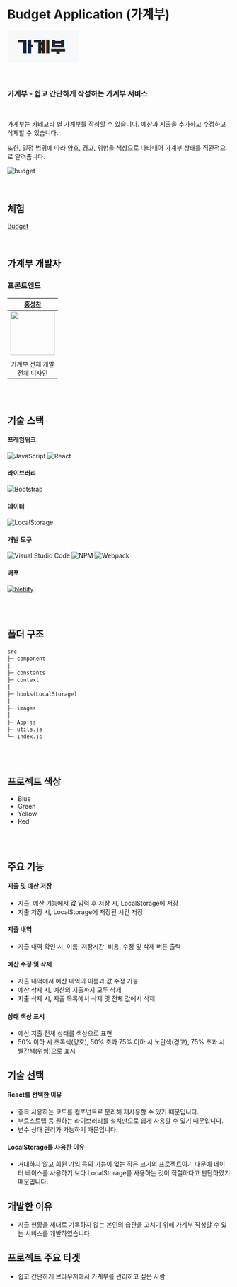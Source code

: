# Budget Application (가계부)

![banner](https://github.com/Hschan2/ToyProject/blob/master/budget-app/public/banner.PNG?raw=true)

<br/>

### **가계부** - 쉽고 간단하게 작성하는 가계부 서비스

<br/>

가계부는 카테고리 별 가계부를 작성할 수 있습니다. 예산과 지출을 추가하고 수정하고 삭제할 수 있습니다.   

또한, 일정 범위에 따라 양호, 경고, 위험을 색상으로 나타내어 가계부 상태를 직관적으로 알려줍니다.   

![budget](https://github.com/Hschan2/ToyProject/assets/39434913/bc3c331f-7772-4f76-9ffb-e2e68b7dda20)

<br/>

## 체험
[Budget](https://hong-budget-app.netlify.app/)

<br/>

## 가계부 개발자

### 프론트엔드
| [홍성찬](https://github.com/Hschan2) |
| :---: |
| <img src="https://avatars.githubusercontent.com/u/39434913?v=4" width="100" height="100"> |
| 가계부 전체 개발 <br/> 전체 디자인 |

<br/>
<br/>

## 기술 스택

#### 프레임워크
![JavaScript](https://img.shields.io/badge/JavaScript-F7DF1E?style=flat-square&logo=javascript&logoColor=black)
![React](https://img.shields.io/badge/react-61DAFB?style=for-the-badge&logo=react&logoColor=black)

#### 라이브러리
![Bootstrap](https://img.shields.io/badge/Bootstrapap-7952B3?style=flat-square&logo=bootstrap&logoColor=white)

#### 데이터
![LocalStorage](https://img.shields.io/badge/LocalStorage-F7DF1E?style=flat-square&logo=localstorage&logoColor=black)

#### 개발 도구
![Visual Studio Code](https://img.shields.io/badge/Visual%20Studio%20Code-0078d7.svg?style=for-the-badge&logo=visual-studio-code&logoColor=white)
![NPM](https://img.shields.io/badge/NPM-CB3837?style=for-the-badge)
![Webpack](https://img.shields.io/badge/Webpack-8DD6F9?style=for-the-badge)

#### 배포
[![Netlify](https://badges.netlify.com/api/site-name.svg?branch=master)](https://hong-budget-app.netlify.app/)

<br/>
<br/>

## 폴더 구조
```
src
├─ component
|
├─ constants
├─ context
|
├─ hooks(LocalStorage)
|
├─ images
│
├─ App.js
├─ utils.js
└─ index.js
```

<br/>
<br/>

## 프로젝트 색상
* Blue
* Green
* Yellow
* Red

<br/>
<br/>

## 주요 기능

#### 지출 및 예산 저장
* 지출, 예산 기능에서 값 입력 후 저장 시, LocalStorage에 저장
* 지출 저장 시, LocalStorage에 저장된 시간 저장

#### 지출 내역
* 지출 내역 확인 시, 이름, 저장시간, 비용, 수정 및 삭제 버튼 출력

#### 예산 수정 및 삭제
* 지출 내역에서 예산 내역의 이름과 값 수정 가능
* 예산 삭제 시, 예산의 지출까지 모두 삭제
* 지출 삭제 시, 지출 목록에서 삭제 및 전체 값에서 삭제

#### 상태 색상 표시
* 예산 지출 전체 상태를 색상으로 표현
* 50% 이하 시 초록색(양호), 50% 초과 75% 이하 시 노란색(경고), 75% 초과 시 빨간색(위험)으로 표시

## 기술 선택
#### React를 선택한 이유
* 중복 사용하는 코드를 컴포넌트로 분리해 재사용할 수 있기 때문입니다.
* 부트스트랩 등 원하는 라이브러리를 설치만으로 쉽게 사용할 수 있기 때문입니다.
* 변수 상태 관리가 가능하기 때문입니다.

#### LocalStorage를 사용한 이유
* 거대하지 않고 회원 가입 등의 기능이 없는 작은 크기의 프로젝트이기 때문에 데이터 베이스를 사용하기 보다 LocalStorage를 사용하는 것이 적절하다고 판단하였기 때문입니다.

## 개발한 이유
* 지출 현황을 제대로 기록하지 않는 본인의 습관을 고치기 위해 가계부 작성할 수 있는 서비스를 개발하였습니다.

## 프로젝트 주요 타겟
* 쉽고 간단하게 브라우저에서 가계부를 관리하고 싶은 사람